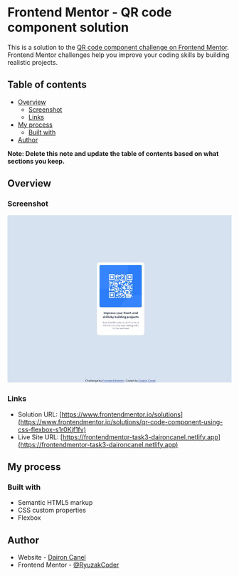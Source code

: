 # Frontend Mentor - QR code component solution

This is a solution to the [QR code component challenge on Frontend Mentor](https://www.frontendmentor.io/challenges/qr-code-component-iux_sIO_H). Frontend Mentor challenges help you improve your coding skills by building realistic projects. 

## Table of contents

- [Overview](#overview)
  - [Screenshot](#screenshot)
  - [Links](#links)
- [My process](#my-process)
  - [Built with](#built-with)
- [Author](#author)

**Note: Delete this note and update the table of contents based on what sections you keep.**

## Overview

### Screenshot

![Screenshot](./screenshot.jpg)


### Links

- Solution URL: [https://www.frontendmentor.io/solutions](https://www.frontendmentor.io/solutions/qr-code-component-using-css-flexbox-s1r0Kjf1fv)
- Live Site URL: [https://frontendmentor-task3-daironcanel.netlify.app](https://frontendmentor-task3-daironcanel.netlify.app)

## My process

### Built with

- Semantic HTML5 markup
- CSS custom properties
- Flexbox

## Author

- Website - [Dairon Canel](https://portfolio-daironcanel.netlify.app)
- Frontend Mentor - [@RyuzakCoder](https://www.frontendmentor.io/profile/RyuzakCoder)

